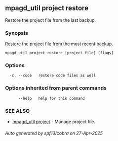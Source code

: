 ## mpagd_util project restore

Restore the project file from the last backup.

### Synopsis

Restore the project file from the most recent backup.

```
mpagd_util project restore [project file] [flags]
```

### Options

```
  -c, --code   restore code files as well
```

### Options inherited from parent commands

```
      --help   help for this command
```

### SEE ALSO

* [mpagd_util project](mpagd_util_project.md)	 - Manage project file.

###### Auto generated by spf13/cobra on 27-Apr-2025

